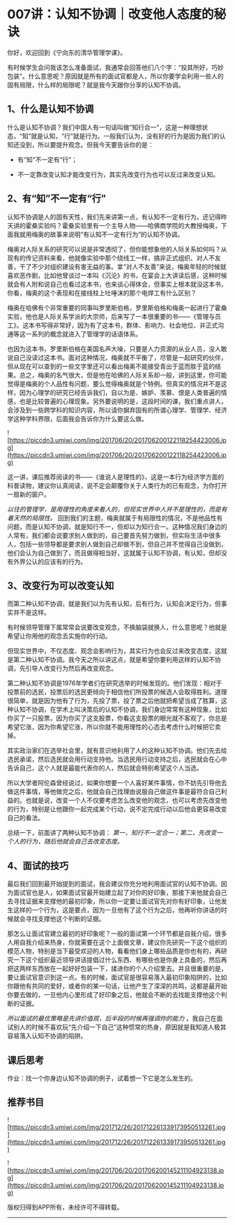 # 007讲：认知不协调｜改变他人态度的秘诀

你好，欢迎回到《宁向东的清华管理学课》。

有时候学生会问我该怎么准备面试，我通常会回答他们八个字：“投其所好，巧妙包装”。什么意思呢？原因就是所有的面试官都是人，所以你要学会利用一些人的固有局限，什么样的局限呢？就是我今天跟你分享的认知不协调。

## 1、什么是认知不协调

什么是认知不协调？我们中国人有一句话叫做“知行合一”，这是一种理想状态，“知”就是认知，“行”就是行为。一般我们认为，没有好的行为是因为我们的认知还没到，所以要提升观念。但我今天要告诉你的是：

* 有“知”不一定有“行”；

* 不一定靠改变认知才能改变行为，其实先改变行为也可以反过来改变认知。

## 2、有“知”不一定有“行”

认知不协调是人的固有天性，我们先来讲第一点，有认知不一定有行为。还记得昨天讲的霍桑实验吗？霍桑实验里有一个主导人物——哈佛商学院的大教授梅奥，下面我就用梅奥的故事来说明“有认知不一定有行为”的认知不协调。

梅奥对人际关系的研究可以说是非常透彻了，但你能想象他的人际关系如何吗？从现有的传记资料来看，他就像实验中那个绕线工一样，搞非正式组织、对人不友善，干了不少对组织建设有害无益的事。拿“对人不友善”来说，梅奥年轻的时候就喜欢恶作剧，比如他曾谈过一本叫《沉沦》的书，在宴会上大讲读后感，这种时候就会有人附和说自己也看过这本书，也来谈心得体会，但事实上根本就没这本书，你看，梅奥的这个表现和在接线柱上吐唾沫的那个电焊工有什么区别？

梅奥在哈佛有个非常重要的同事叫罗里斯伯格，罗里斯伯格和梅奥一起进行了霍桑实验，他也是人际关系学派的大宗师，后来写了一本很重要的书——《管理与员工》。这本书写得非常好，因为有了这本书，群体、影响力、社会地位、非正式沟通等这一系列的概念就进入了管理学的话语体系。

也因为这本书，罗里斯伯格在美国名声大噪，只要是人力资源的从业人员，没人敢说自己没读过这本书。面对这种情况，梅奥就不平衡了，尽管是一起研究的伙伴，但从现在可以查到的一些文字里还可以看出梅奥不能接受青出于蓝而胜于蓝的结果。总之，梅奥的名气很大，但是他在哈佛的人际关系却一般，讲到这里，你可能觉得是梅奥的个人品性有问题，要么觉得梅奥就是个特例。但真实的情况并不是这样，因为心理学的研究已经告诉我们，自以为是、嫉妒、羡慕、恨是人类普遍的情感，也是比较普遍的心理现象。另外要说明的是，这段时间的课，我们重点讲人，会涉及到一些跨学科的知识内容，所以请你摒弃固有的所谓心理学、管理学、经济学这种学科界限，后面我会告诉你为什么要这么做。

![https://piccdn3.umiwi.com/img/201706/20/201706200122118254423006.jpg](https://piccdn3.umiwi.com/img/201706/20/201706200122118254423006.jpg)

这一讲，课后推荐阅读的书——《谁说人是理性的》，这是一本行为经济学方面的科普读物，建议你认真阅读，说不定会颠覆你关于人类行为的已有观念，为你打开一扇新的窗户。

 *以往的管理学，是用理性的角度来看人的，但现实世界中人并不是理性的，而是有着天然的局限性。* 回到我们的主题，梅奥就属于有局限性的情况，不是他品性有问题，而是认知不协调，就是知行不一，但却以为知行合一。这种情况我们身边的人常有，我们都会说要求别人做到的，自己要首先努力做到，但实际生活中很多人，包括一些领导都是要求别人做到自己却做不到，但自己并不觉得自己没做到，他们会认为自己做到了，而且做得相当好，这就属于认知不协调，有认知，但却没有外界公认的应该有的行为。

## 3、改变行为可以改变认知

而第二种认知不协调，就是我们以为先有认知，后有行为，认知会决定行为，但事实并不是这样。

有时候领导管理下属常常会说要改变观念，不换脑袋就换人，什么意思呢？他就是希望让你用他的观念去实施你的行动。

但现实世界中，不仅态度、观念会影响行为，其实行为也会反过来改变态度，这就是第二种认知不协调。我今天之所以讲这点，就是希望你要利用这样的认知不协调，先引导人改变行为然后再改变观念。

第二种认知不协调是1976年学者们在研究选举的时候发现的。他们发现：相对于投票前的选民，投票后的选民更倾向于相信他们所投票的候选人会取得胜利。道理很简单，就是因为他有了行为，先投了票，投了票之后他就把希望当成了胜算，这种认知不协调，在学术上叫决策后的认知不协调，我们身边常常有这种现象，比如你买了一只股票，因为你买了这支股票，你看这支股票的眼光就不客观了，你总是希望它涨，因为你希望它涨，所以你就不能用理性的心态去考虑什么时候把它卖掉。

其实政治家们在选举社会里，就有意识地利用了人的这种认知不协调。他们先去给选民承诺，然后选民就会用行动支持他。当选民用行动支持之后，选民就会在心中告诉自己，这个人就是最能代表你的人，然后就会特别希望这个人当选。

所以大学者阿伦森曾经说过，如果你想要一个人喜好某件事情，你不妨先引导他去做这件事情，等他做完之后，他就会自己找理由说服自己做这件事是最符合自己利益的。也就是说，改变一个人不仅要考虑怎么改变他的观念，也可以考虑先改变他的行为，特别是让他跟你一起完成某个行动，说不定完成行动以后他会更容易改变自己的看法。

总结一下，前面讲了两种认知不协调： *第一，知行不一定合一；第二，先改变一个人的行为，随后他就会自己去改变态度。*

## 4、面试的技巧

最后我们回到最开始提到的面试，我会建议你充分地利用面试官的认知不协调。因为面试官也是人，如果面试官最开始建立起了对你的好印象，那接下来他就会自己去寻找证据来支撑他的最初印象，所以你一定要让面试官先对你有好印象，让他发生这样的一个行为，这是要点，因为一旦他有了这个行为之后，他再听你讲话的时候就会寻找支撑他这个判断的证据。

那怎么让面试官建立最初的好印象呢？一般的面试第一个环节都是自我介绍，很多人用自我介绍来热身，你就需要在这个上面做文章，建议你先研究一下这个组织的模范人物，特别是当下最受欢迎的人物，看看他们身上哪些品质是你也有的，再研究一下这个组织最近领导讲话提倡过什么东西、有哪些也是你身上具备的，然后再把这两样东西放在一起好好包装一下，揉进你的个人介绍里去。并且很重要的是，要让面试官意识到这一点。有的时候，面试官是很容易落入最初印象陷阱的，比如你跟他有共同的爱好，或者你的某一句话，让他产生了深深的共鸣，这都是最开始你要去做的，一旦他内心里形成了好印象之后，他就会不断的去找能支撑他这个判断的证据。

 *所以面试的最优策略是先讲价值观，后半段的时候再强调你的能力* ，我自己在面试别人的时候不喜欢玩“先介绍一下自己”这种惯常的热身，原因就是我知道人极其容易落入认知不协调的陷阱。

## 课后思考

作业：找一个你身边认知不协调的例子，试着想一下它是怎么发生的。

## 推荐书目

![https://piccdn3.umiwi.com/img/201712/26/201712261339173950513261.jpg](https://piccdn3.umiwi.com/img/201712/26/201712261339173950513261.jpg)

![https://piccdn3.umiwi.com/img/201706/20/201706200145211104923138.jpg](https://piccdn3.umiwi.com/img/201706/20/201706200145211104923138.jpg)

版权归得到APP所有，未经许可不得转载。

---
